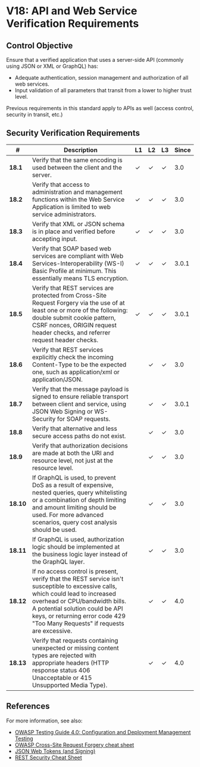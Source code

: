 # V18: API and Web Service Verification Requirements

## Control Objective

Ensure that a verified application that uses a server-side API (commonly using JSON or XML or GraphQL) has:

* Adequate authentication, session management and authorization of all web services.
* Input validation of all parameters that transit from a lower to higher trust level.

Previous requirements in this standard apply to APIs as well (access control, security in transit, etc.)

## Security Verification Requirements

| # | Description | L1 | L2 | L3 | Since |
| --- | --- | --- | --- | -- | -- |
| **18.1** | Verify that the same encoding is used between the client and the server. | ✓ | ✓ | ✓ | 3.0 |
| **18.2** | Verify that access to administration and management functions within the Web Service Application is limited to web service administrators. | ✓ | ✓ | ✓ | 3.0 |
| **18.3** | Verify that XML or JSON schema is in place and verified before accepting input. | ✓ | ✓ | ✓ | 3.0 |
| **18.4** | Verify that SOAP based web services are compliant with Web Services-Interoperability (WS-I) Basic Profile at minimum. This essentially means TLS encryption.  | ✓ | ✓ | ✓ | 3.0.1 |
| **18.5** | Verify that REST services are protected from Cross-Site Request Forgery via the use of at least one or more of the following: double submit cookie pattern, CSRF nonces, ORIGIN request header checks, and referrer request header checks. | ✓ | ✓ | ✓ | 3.0.1 |
| **18.6** | Verify that REST services explicitly check the incoming Content-Type to be the expected one, such as application/xml or application/JSON. |  | ✓ | ✓ | 3.0 |
| **18.7** | Verify that the message payload is signed to ensure reliable transport between client and service, using JSON Web Signing or WS-Security for SOAP requests. |  | ✓ | ✓ | 3.0.1 |
| **18.8** | Verify that alternative and less secure access paths do not exist. |  | ✓ | ✓ | 3.0 |
| **18.9** | Verify that authorization decisions are made at both the URI and resource level, not just at the resource level. |  | ✓ | ✓ | 3.0 |
| **18.10** | If GraphQL is used, to prevent DoS as a result of expensive, nested queries, query whitelisting or a combination of depth limiting and amount limiting should be used. For more advanced scenarios, query cost analysis should be used. |  | ✓ | ✓ | 3.0 |
| **18.11** | If GraphQL is used, authorization logic should be implemented at the business logic layer instead of the GraphQL layer. |  | ✓ | ✓ | 3.0 |
| **18.12** | If no access control is present, verify that the REST service isn't susceptible to excessive calls, which could lead to increased overhead or CPU/bandwidth bills. A potential solution could be API keys, or returning error code 429 "Too Many Requests" if requests are excessive. |  | ✓ | ✓ | 4.0 |
| **18.13** | Verify that requests containing unexpected or missing content types are rejected with appropriate headers (HTTP response status 406 Unacceptable or 415 Unsupported Media Type). |  | ✓ | ✓ | 4.0 |


## References

For more information, see also:

* [OWASP Testing Guide 4.0: Configuration and Deployment Management Testing](https://www.owasp.org/index.php/Testing_for_configuration_management)
* [OWASP Cross-Site Request Forgery cheat sheet](https://www.owasp.org/index.php/Cross-Site_Request_Forgery_(CSRF)_Prevention_Cheat_Sheet)
* [JSON Web Tokens (and Signing)](https://jwt.io/)
* [REST Security Cheat Sheet](https://www.owasp.org/index.php/REST_Security_Cheat_Sheet)
